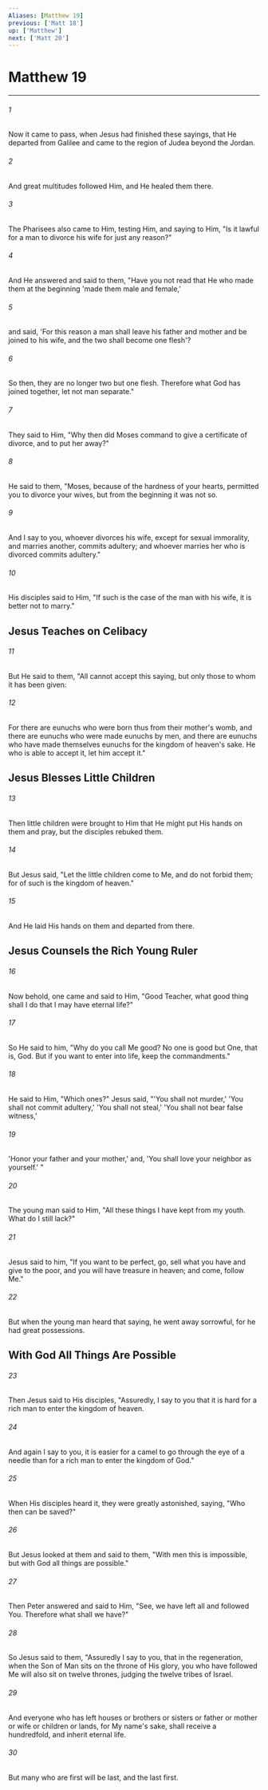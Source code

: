 ```yaml
---
Aliases: [Matthew 19]
previous: ['Matt 18']
up: ['Matthew']
next: ['Matt 20']
---
```

# Matthew 19

***


###### 1 
Now it came to pass, when Jesus had finished these sayings, that He departed from Galilee and came to the region of Judea beyond the Jordan. 

###### 2 
And great multitudes followed Him, and He healed them there. 

###### 3 
The Pharisees also came to Him, testing Him, and saying to Him, "Is it lawful for a man to divorce his wife for just any reason?" 

###### 4 
And He answered and said to them, "Have you not read that He who made them at the beginning 'made them male and female,' 

###### 5 
and said, 'For this reason a man shall leave his father and mother and be joined to his wife, and the two shall become one flesh'? 

###### 6 
So then, they are no longer two but one flesh. Therefore what God has joined together, let not man separate." 

###### 7 
They said to Him, "Why then did Moses command to give a certificate of divorce, and to put her away?" 

###### 8 
He said to them, "Moses, because of the hardness of your hearts, permitted you to divorce your wives, but from the beginning it was not so. 

###### 9 
And I say to you, whoever divorces his wife, except for sexual immorality, and marries another, commits adultery; and whoever marries her who is divorced commits adultery." 

###### 10 
His disciples said to Him, "If such is the case of the man with his wife, it is better not to marry." 

## Jesus Teaches on Celibacy 

###### 11 
But He said to them, "All cannot accept this saying, but only those to whom it has been given: 

###### 12 
For there are eunuchs who were born thus from their mother's womb, and there are eunuchs who were made eunuchs by men, and there are eunuchs who have made themselves eunuchs for the kingdom of heaven's sake. He who is able to accept it, let him accept it."

## Jesus Blesses Little Children 

###### 13 
Then little children were brought to Him that He might put His hands on them and pray, but the disciples rebuked them. 

###### 14 
But Jesus said, "Let the little children come to Me, and do not forbid them; for of such is the kingdom of heaven." 

###### 15 
And He laid His hands on them and departed from there.

## Jesus Counsels the Rich Young Ruler 

###### 16 
Now behold, one came and said to Him, "Good Teacher, what good thing shall I do that I may have eternal life?" 

###### 17 
So He said to him, "Why do you call Me good? No one is good but One, that is, God. But if you want to enter into life, keep the commandments." 

###### 18 
He said to Him, "Which ones?" Jesus said, "'You shall not murder,' 'You shall not commit adultery,' 'You shall not steal,' 'You shall not bear false witness,' 

###### 19 
'Honor your father and your mother,' and, 'You shall love your neighbor as yourself.' " 

###### 20 
The young man said to Him, "All these things I have kept from my youth. What do I still lack?" 

###### 21 
Jesus said to him, "If you want to be perfect, go, sell what you have and give to the poor, and you will have treasure in heaven; and come, follow Me." 

###### 22 
But when the young man heard that saying, he went away sorrowful, for he had great possessions.

## With God All Things Are Possible 

###### 23 
Then Jesus said to His disciples, "Assuredly, I say to you that it is hard for a rich man to enter the kingdom of heaven. 

###### 24 
And again I say to you, it is easier for a camel to go through the eye of a needle than for a rich man to enter the kingdom of God." 

###### 25 
When His disciples heard it, they were greatly astonished, saying, "Who then can be saved?" 

###### 26 
But Jesus looked at them and said to them, "With men this is impossible, but with God all things are possible." 

###### 27 
Then Peter answered and said to Him, "See, we have left all and followed You. Therefore what shall we have?" 

###### 28 
So Jesus said to them, "Assuredly I say to you, that in the regeneration, when the Son of Man sits on the throne of His glory, you who have followed Me will also sit on twelve thrones, judging the twelve tribes of Israel. 

###### 29 
And everyone who has left houses or brothers or sisters or father or mother or wife or children or lands, for My name's sake, shall receive a hundredfold, and inherit eternal life. 

###### 30 
But many who are first will be last, and the last first.
